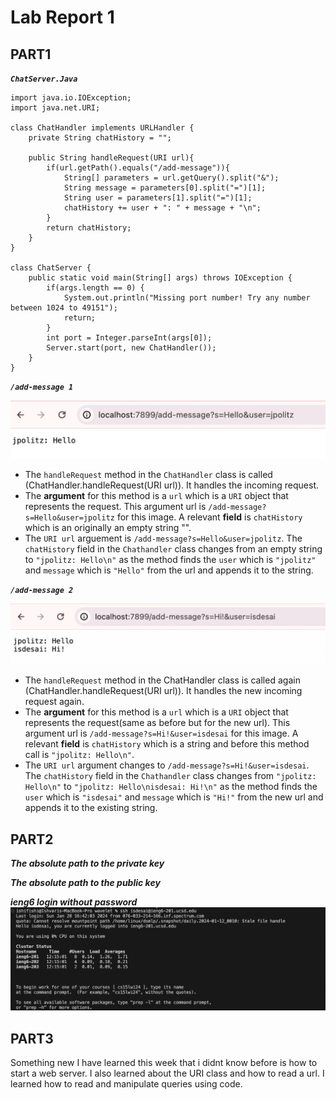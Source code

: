 # Lab Report 1

## PART1

***```ChatServer.Java```***

```
import java.io.IOException;
import java.net.URI;

class ChatHandler implements URLHandler {
    private String chatHistory = "";

    public String handleRequest(URI url){
        if(url.getPath().equals("/add-message")){
            String[] parameters = url.getQuery().split("&");
            String message = parameters[0].split("=")[1];
            String user = parameters[1].split("=")[1];
            chatHistory += user + ": " + message + "\n";
        }
        return chatHistory;
    }
}

class ChatServer {
    public static void main(String[] args) throws IOException {
        if(args.length == 0) {
            System.out.println("Missing port number! Try any number between 1024 to 49151");
            return;
        }
        int port = Integer.parseInt(args[0]);
        Server.start(port, new ChatHandler());
    }
}

```
***```/add-message 1```***

![Image](https://github.com/ishi1022/cse15l-lab-reports/blob/main/addMessage1.png?raw=true)
- The ```handleRequest``` method in the ```ChatHandler``` class is called (ChatHandler.handleRequest(URI url)). It handles the incoming request.
- The **argument** for this method is a ```url``` which is a ```URI``` object that represents the request. This argument url is ```/add-message?s=Hello&user=jpolitz``` for this image. A relevant **field** is ```chatHistory``` which is an originally an empty string "". 
- The ```URI url``` arguement is ```/add-message?s=Hello&user=jpolitz```. The ```chatHistory``` field in the ```Chathandler``` class changes from an empty string to ```"jpolitz: Hello\n"``` as the method finds the ```user``` which is ```"jpolitz"``` and ```message``` which is ```"Hello"``` from the url and appends it to the string.
  
***```/add-message 2```***

![Image](https://github.com/ishi1022/cse15l-lab-reports/blob/main/addMessage2.png?raw=true)
- The ```handleRequest``` method in the ChatHandler class is called again (ChatHandler.handleRequest(URI url)). It handles the new incoming request again.
- The **argument** for this method is a ```url``` which is a ```URI``` object that represents the request(same as before but for the new url). This argument url is ```/add-message?s=Hi!&user=isdesai``` for this image. A relevant **field** is ```chatHistory``` which is a string and before this method call is ```"jpolitz: Hello\n"```. 
- The ```URI url``` argument changes to ```/add-message?s=Hi!&user=isdesai```. The ```chatHistory``` field in the ```Chathandler``` class changes from ```"jpolitz: Hello\n"``` to ```"jpolitz: Hello\nisdesai: Hi!\n"``` as the method finds the ```user``` which is ```"isdesai"``` and ```message``` which is ```"Hi!"``` from the new url and appends it to the existing string.
  
## PART2

***The absolute path to the private key***

***The absolute path to the public key***

***ieng6 login without password***
![Image](https://github.com/ishi1022/cse15l-lab-reports/blob/main/ieng6Login(w:oPass).png?raw=true)

## PART3

Something new I have learned this week that i didnt know before is how to start a web server. I also learned about the URI class and how to read a url. I learned how to read and manipulate queries using code. 


